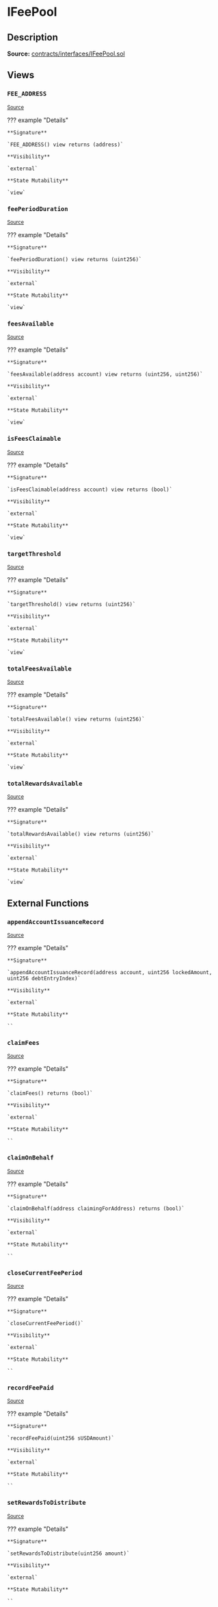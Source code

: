 # IFeePool

## Description

**Source:** [contracts/interfaces/IFeePool.sol](https://github.com/Synthetixio/synthetix/tree/v2.46.0-alpha/contracts/interfaces/IFeePool.sol)

## Views

### `FEE_ADDRESS`

<sub>[Source](https://github.com/Synthetixio/synthetix/tree/v2.46.0-alpha/contracts/interfaces/IFeePool.sol#L8)</sub>

??? example "Details"

    **Signature**

    `FEE_ADDRESS() view returns (address)`

    **Visibility**

    `external`

    **State Mutability**

    `view`

### `feePeriodDuration`

<sub>[Source](https://github.com/Synthetixio/synthetix/tree/v2.46.0-alpha/contracts/interfaces/IFeePool.sol#L12)</sub>

??? example "Details"

    **Signature**

    `feePeriodDuration() view returns (uint256)`

    **Visibility**

    `external`

    **State Mutability**

    `view`

### `feesAvailable`

<sub>[Source](https://github.com/Synthetixio/synthetix/tree/v2.46.0-alpha/contracts/interfaces/IFeePool.sol#L10)</sub>

??? example "Details"

    **Signature**

    `feesAvailable(address account) view returns (uint256, uint256)`

    **Visibility**

    `external`

    **State Mutability**

    `view`

### `isFeesClaimable`

<sub>[Source](https://github.com/Synthetixio/synthetix/tree/v2.46.0-alpha/contracts/interfaces/IFeePool.sol#L14)</sub>

??? example "Details"

    **Signature**

    `isFeesClaimable(address account) view returns (bool)`

    **Visibility**

    `external`

    **State Mutability**

    `view`

### `targetThreshold`

<sub>[Source](https://github.com/Synthetixio/synthetix/tree/v2.46.0-alpha/contracts/interfaces/IFeePool.sol#L16)</sub>

??? example "Details"

    **Signature**

    `targetThreshold() view returns (uint256)`

    **Visibility**

    `external`

    **State Mutability**

    `view`

### `totalFeesAvailable`

<sub>[Source](https://github.com/Synthetixio/synthetix/tree/v2.46.0-alpha/contracts/interfaces/IFeePool.sol#L18)</sub>

??? example "Details"

    **Signature**

    `totalFeesAvailable() view returns (uint256)`

    **Visibility**

    `external`

    **State Mutability**

    `view`

### `totalRewardsAvailable`

<sub>[Source](https://github.com/Synthetixio/synthetix/tree/v2.46.0-alpha/contracts/interfaces/IFeePool.sol#L20)</sub>

??? example "Details"

    **Signature**

    `totalRewardsAvailable() view returns (uint256)`

    **Visibility**

    `external`

    **State Mutability**

    `view`

## External Functions

### `appendAccountIssuanceRecord`

<sub>[Source](https://github.com/Synthetixio/synthetix/tree/v2.46.0-alpha/contracts/interfaces/IFeePool.sol#L30)</sub>

??? example "Details"

    **Signature**

    `appendAccountIssuanceRecord(address account, uint256 lockedAmount, uint256 debtEntryIndex)`

    **Visibility**

    `external`

    **State Mutability**

    ``

### `claimFees`

<sub>[Source](https://github.com/Synthetixio/synthetix/tree/v2.46.0-alpha/contracts/interfaces/IFeePool.sol#L23)</sub>

??? example "Details"

    **Signature**

    `claimFees() returns (bool)`

    **Visibility**

    `external`

    **State Mutability**

    ``

### `claimOnBehalf`

<sub>[Source](https://github.com/Synthetixio/synthetix/tree/v2.46.0-alpha/contracts/interfaces/IFeePool.sol#L25)</sub>

??? example "Details"

    **Signature**

    `claimOnBehalf(address claimingForAddress) returns (bool)`

    **Visibility**

    `external`

    **State Mutability**

    ``

### `closeCurrentFeePeriod`

<sub>[Source](https://github.com/Synthetixio/synthetix/tree/v2.46.0-alpha/contracts/interfaces/IFeePool.sol#L27)</sub>

??? example "Details"

    **Signature**

    `closeCurrentFeePeriod()`

    **Visibility**

    `external`

    **State Mutability**

    ``

### `recordFeePaid`

<sub>[Source](https://github.com/Synthetixio/synthetix/tree/v2.46.0-alpha/contracts/interfaces/IFeePool.sol#L36)</sub>

??? example "Details"

    **Signature**

    `recordFeePaid(uint256 sUSDAmount)`

    **Visibility**

    `external`

    **State Mutability**

    ``

### `setRewardsToDistribute`

<sub>[Source](https://github.com/Synthetixio/synthetix/tree/v2.46.0-alpha/contracts/interfaces/IFeePool.sol#L38)</sub>

??? example "Details"

    **Signature**

    `setRewardsToDistribute(uint256 amount)`

    **Visibility**

    `external`

    **State Mutability**

    ``
